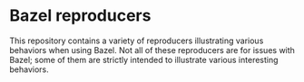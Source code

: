 # Bazel reproducers

This repository contains a variety of reproducers illustrating various behaviors
when using Bazel. Not all of these reproducers are for issues with Bazel; some
of them are strictly intended to illustrate various interesting behaviors.
